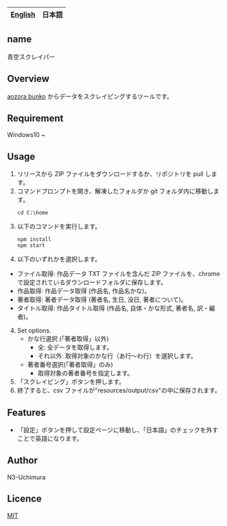 <table>
	<thead>
    	<tr>
      		<th style="text-align:center"><a href="README.md">English</a></th>
      		<th style="text-align:center">日本語</th>
    	</tr>
  	</thead>
</table>

## name

青空スクレイパー

## Overview

[aozora bunko](https://www.aozora.gr.jp/) からデータをスクレイピングするツールです。

## Requirement

Windows10 ~

## Usage

1. リリースから ZIP ファイルをダウンロードするか、リポジトリを pull します。
2. コマンドプロンプトを開き、解凍したフォルダか git フォルダ内に移動します。
   ```
   cd C:\home
   ```
3. 以下のコマンドを実行します。
   ```
   npm install
   npm start
   ```
4. 以下のいずれかを選択します。

- ファイル取得: 作品データ TXT ファイルを含んだ ZIP ファイルを、chrome で設定されているダウンロードフォルダに保存します。
- 作品取得: 作品データ取得 (作品名, 作品名かな)。
- 著者取得: 著者データ取得 (著者名, 生日, 没日, 著者について)。
- タイトル取得: 作品タイトル取得 (作品名, 自体・かな形式, 著者名, 訳・編者)。

4. Set options.
   - かな行選択 (「著者取得」以外)
     - 全: 全データを取得します。
     - それ以外: 取得対象のかな行（あ行～わ行）を選択します。
   - 著者番号選択(「著者取得」のみ)
     - 取得対象の著者番号を指定します。
5. 「スクレイピング」ボタンを押します。
6. 終了すると、csv ファイルが"resources/output/csv"の中に保存されます。

## Features

- 「設定」ボタンを押して設定ページに移動し、「日本語」のチェックを外すことで英語になります。

## Author

N3-Uchimura

## Licence

[MIT](https://mit-license.org/)

